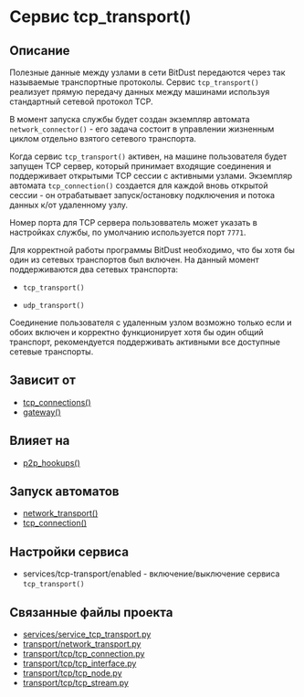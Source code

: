 # Сервис tcp_transport()


## Описание
Полезные данные между узлами в сети BitDust передаются через так называемые транспортные протоколы.
Сервис `tcp_transport()` реализует прямую передачу данных между машинами используя стандартный 
сетевой протокол TCP. 

В момент запуска службы будет создан экземпляр автомата `network_connector()` - 
его задача состоит в управлении жизненным циклом отдельно взятого сетевого транспорта.

Когда сервис `tcp_transport()` активен, на машине пользователя будет запущен TCP сервер,
который принимает входящие соединения и поддерживает открытыми TCP сессии с активными узлами.
Экземпляр автомата `tcp_connection()` создается для каждой вновь открытой сессии - он
отрабатывает запуск/остановку подключения и потока данных к/от удаленному узлу.

Номер порта для TCP сервера пользовватель может указать в настройках службы, 
по умолчанию используется порт `7771`.

Для корректной работы программы BitDust необходимо, 
что бы хотя бы один из сетевых транспортов был включен.
На данный момент поддерживаются два сетевых транспорта: 

+ `tcp_transport()`

+ `udp_transport()`

Соединение пользователя с удаленным узлом возможно только
если и обоих включен и корректно функционирует хотя бы один общий транспорт,
рекомендуется поддерживать активными все доступные сетевые транспорты.


## Зависит от
* [tcp_connections()](services/service_tcp_connections.md)
* [gateway()](services/service_gateway.md)


## Влияет на
* [p2p_hookups()](services/service_p2p_hookups.md)


## Запуск автоматов
* [network_transport()](transport/network_transport.md)
* [tcp_connection()](transport/tcp/tcp_connection.md)


## Настройки сервиса
* services/tcp-transport/enabled - включение/выключение сервиса `tcp_transport()`


## Связанные файлы проекта
* [services/service_tcp_transport.py](services/service_tcp_transport.py)
* [transport/network_transport.py](transport/network_transport.py)
* [transport/tcp/tcp_connection.py](transport/tcp/tcp_connection.py)
* [transport/tcp/tcp_interface.py](transport/tcp/tcp_interface.py)
* [transport/tcp/tcp_node.py](transport/tcp/tcp_node.py)
* [transport/tcp/tcp_stream.py](transport/tcp/tcp_stream.py)





